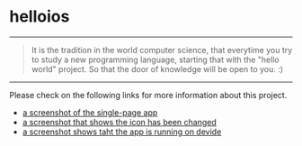# helloios
***
> It is the tradition in the world computer science, that everytime you try to study a new programming language, starting that with the "hello world" project. So that the door of knowledge will be open to you. :)

***
Please check on the following links for more information about this project.
* [a screenshot of the single-page app](screenshots/simulator.png)
* [a screenshot that shows the icon has been changed](screenshots/icon.png)
* [a screenshot shows taht the app is running on devide](screenshots/device.png)
